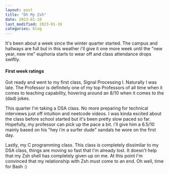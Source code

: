 ```yaml
---
layout: post
title: "Oh My Zsh"
date: 2023-01-10
last_modified: 2023-01-10
categories: blog
---
```


It's been about a week since the winter quarter started. The campus and hallways are full but in this weather i'll give it one more week until the "new year, new me" euphoria starts to wear off and class attendance drops swiftly.
 
#### First week ratings
 
Got ready and went to my first class, Signal Processing I. Naturally I was late. The Professor is definitely one of my top Professors of all time when it comes to teaching capability, hovering around an 8/10 when it comes to the (dad) jokes.
 
This quarter I'm taking a DSA class. No more preparing for technical interviews just off intuition and neetcode videos. I was kinda excited about the class before school started but it's been pretty slow paced so far. Hopefully, my professor can pick up the pace a bit. i'll give him a 6.5/10 mainly based on his "hey i’m a surfer dude" sandals he wore on the first day.
 
Lastly, my C programming class. This class is completely dissimilar to my DSA class, things are moving so fast that I'm already lost. It doesn't help that my Zsh shell has completely given up on me. At this point I'm convinced that my relationship with Zsh must come to an end. Oh well, time for Bash :)

